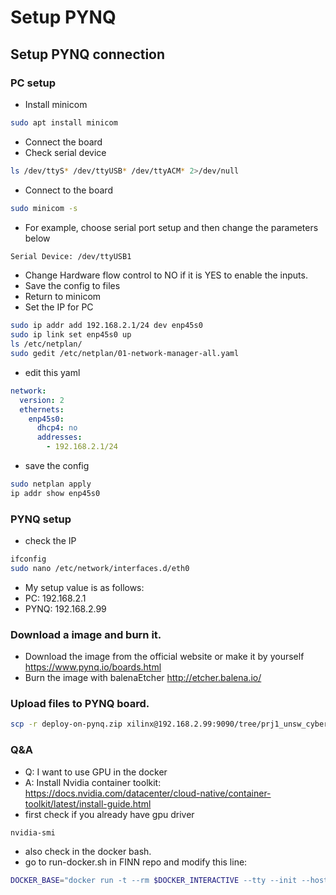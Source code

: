 # Setup PYNQ
## Setup PYNQ connection
### PC setup
- Install minicom
```bash
sudo apt install minicom
```
- Connect the board
- Check serial device
``` bash
ls /dev/ttyS* /dev/ttyUSB* /dev/ttyACM* 2>/dev/null
```
- Connect to the board
``` bash
sudo minicom -s
```
- For example, choose serial port setup and then change the parameters below
``` bash
Serial Device: /dev/ttyUSB1
```
- Change Hardware flow control to NO if it is YES to enable the inputs.
- Save the config to files
- Return to minicom
- Set the IP for PC
```bash
sudo ip addr add 192.168.2.1/24 dev enp45s0
sudo ip link set enp45s0 up
ls /etc/netplan/
sudo gedit /etc/netplan/01-network-manager-all.yaml
```
- edit this yaml
``` yaml
network:
  version: 2
  ethernets:
    enp45s0:
      dhcp4: no
      addresses:
        - 192.168.2.1/24
```
- save the config
``` bash
sudo netplan apply
ip addr show enp45s0
```
### PYNQ setup
- check the IP
``` bash
ifconfig
sudo nano /etc/network/interfaces.d/eth0
```
- My setup value is as follows:
- PC: 192.168.2.1
- PYNQ: 192.168.2.99

### Download a image and burn it.
- Download the image from the official website or make it by yourself
https://www.pynq.io/boards.html
- Burn the image with balenaEtcher http://etcher.balena.io/

### Upload files to PYNQ board.
``` bash
scp -r deploy-on-pynq.zip xilinx@192.168.2.99:9090/tree/prj1_unsw_cyber/
```
### Q&A
- Q: I want to use GPU in the docker
- A: Install Nvidia container toolkit: https://docs.nvidia.com/datacenter/cloud-native/container-toolkit/latest/install-guide.html
- first check if you already have gpu driver
```bash
nvidia-smi
```
- also check in the docker bash.
- go to run-docker.sh in FINN repo and modify this line:
```bash
DOCKER_BASE="docker run -t --rm $DOCKER_INTERACTIVE --tty --init --hostname $DOCKER_INST_NAME --gpus all"
```